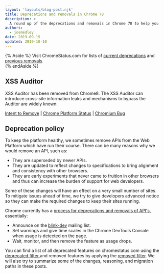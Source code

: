 ```yaml
---
layout: 'layouts/blog-post.njk'
title: Deprecations and removals in Chrome 78
description: >
  A round up of the deprecations and removals in Chrome 78 to help you plan.
authors:
  - joemedley
date: 2019-09-19
updated: 2019-10-10
---
```

{% Aside %}
Visit ChromeStatus.com for lists of 
<a href="https://www.chromestatus.com/features#browsers.chrome.status%3A%22Deprecated%22">current deprecations</a>
and <a href="https://www.chromestatus.com/features#browsers.chrome.status:%22Removed%22">previous removals</a>.  
{% endAside %}

## XSS Auditor

XSS Auditor has been removed from Chromeß. The XSS Auditor can introduce
cross-site information leaks and mechanisms to bypass the Auditor are widely
known.

[Intent to Remove](https://groups.google.com/a/chromium.org/d/topic/blink-dev/TuYw-EZhO9g/discussion) &#124;
[Chrome Platform Status](https://www.chromestatus.com/feature/5021976655560704) &#124;
[Chromium Bug](https://bugs.chromium.org/p/chromium/issues/detail?id=968591)

## Deprecation policy


To keep the platform healthy, we sometimes remove APIs from the Web Platform which have run their course. There can be many reasons why we would remove an
API, such as:

- They are superseded by newer APIs.
- They are updated to reflect changes to specifications to bring alignment and consistency with other browsers.
- They are early experiments that never came to fruition in other browsers and thus can increase the burden of support for web developers.


Some of these changes will have an effect on a very small number of sites. To mitigate issues ahead of time, we try to give developers advanced notice so they can make the required changes to keep their sites running.

Chrome currently has a <a href="http://www.chromium.org/blink#TOC-Launch-Process:-Deprecation"> process for deprecations and removals of API's</a>, essentially:


- Announce on the <a href="https://groups.google.com/a/chromium.org/forum/#!forum/blink-dev">blink-dev</a> mailing list.
- Set warnings and give time scales in the Chrome DevTools Console when usage is detected on the page.
- Wait, monitor, and then remove the feature as usage drops.
 


You can find a list of all deprecated features on chromestatus.com using the <a href="https://www.chromestatus.com/features#deprecated"> deprecated filter </a> and removed features by applying the <a href="https://www.chromestatus.com/features#removed">removed filter</a>. We will also try to summarize some of the changes, reasoning, and migration paths in these posts.
